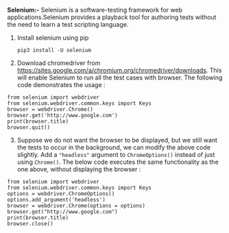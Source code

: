**Selenium:-**
    Selenium is a software-testing framework for web applications.Selenium provides a playback tool for authoring tests without the need to learn a test scripting language.

1. Install selenium using pip
	```
    pip3 install -U selenium
    ```

2. Download chromedriver from https://sites.google.com/a/chromium.org/chromedriver/downloads. This will enable Selenium to run all the test cases with browser. The following code demonstrates the usage :

```
from selenium import webdriver
from selenium.webdriver.common.keys import Keys
browser = webdriver.Chrome()
browser.get('http://www.google.com')
print(browser.title)
browser.quit()
```
3. Suppose we do not want the browser to be displayed, but we still want the tests to occur in the background, we can modify the above code slightly. Add a `"headless"` argument to `ChromeOptions()` instead of just using `Chrome()`. The below code executes the same functionality as the one above, without displaying the browser :
```
from selenium import webdriver
from selenium.webdriver.common.keys import Keys
options = webdriver.ChromeOptions()
options.add_argument('headless')
browser = webdriver.Chrome(options = options)
browser.get("http://www.google.com")
print(browser.title)
browser.close()
```
